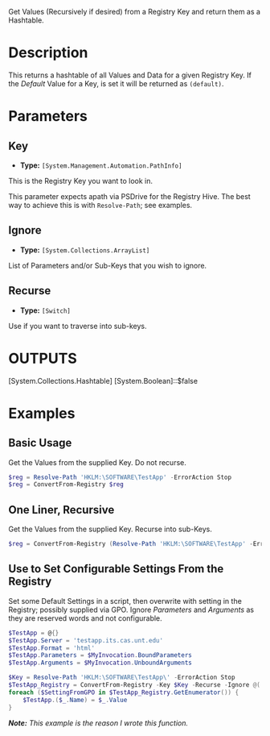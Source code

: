 
Get Values (Recursively if desired) from a Registry Key and return them as a Hashtable.

# Description

This returns a hashtable of all Values and Data for a given Registry Key. If the *Default* Value for a Key, is set it will be returned as `(default)`.

# Parameters

## Key

- **Type:** `[System.Management.Automation.PathInfo]`

This is the Registry Key you want to look in.

This parameter expects apath via PSDrive for the Registry Hive. The best way to achieve this is with `Resolve-Path`; see examples.

## Ignore

- **Type:** `[System.Collections.ArrayList]`

List of Parameters and/or Sub-Keys that you wish to ignore.

## Recurse

- **Type:** `[Switch]`

Use if you want to traverse into sub-keys.

# OUTPUTS

[System.Collections.Hashtable]
[System.Boolean]::$false

# Examples

## Basic Usage

Get the Values from the supplied Key. Do not recurse.

```powershell
$reg = Resolve-Path 'HKLM:\SOFTWARE\TestApp' -ErrorAction Stop
$reg = ConvertFrom-Registry $reg
```

## One Liner, Recursive

Get the Values from the supplied Key. Recurse into sub-Keys.

```powershell
$reg = ConvertFrom-Registry (Resolve-Path 'HKLM:\SOFTWARE\TestApp' -ErrorAction Stop) -Recurse
```

## Use to Set Configurable Settings From the Registry

Set some Default Settings in a script, then overwrite with setting in the Registry; possibly supplied via GPO. Ignore *Parameters* and *Arguments* as they are reserved words and not configurable.

```powershell
$TestApp = @{}
$TestApp.Server = 'testapp.its.cas.unt.edu'
$TestApp.Format = 'html'
$TestApp.Parameters = $MyInvocation.BoundParameters
$TestApp.Arguments = $MyInvocation.UnboundArguments

$Key = Resolve-Path 'HKLM:\SOFTWARE\TestApp\' -ErrorAction Stop
$TestApp_Registry = ConvertFrom-Registry -Key $Key -Recurse -Ignore @('Parameters','Arguments')
foreach ($SettingFromGPO in $TestApp_Registry.GetEnumerator()) {
    $TestApp.($_.Name) = $_.Value
}
```

***Note:*** *This example is the reason I wrote this function.*
